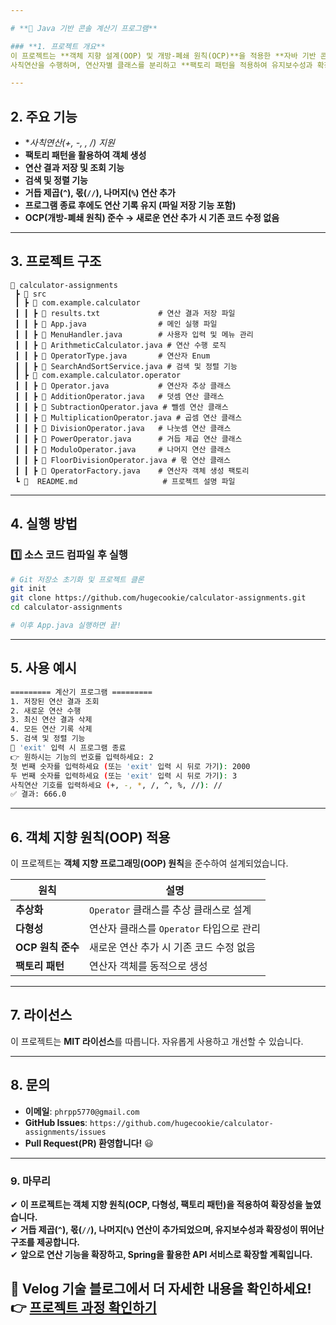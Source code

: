 ```yaml
---

# **🧮 Java 기반 콘솔 계산기 프로그램**  

### **1. 프로젝트 개요**  
이 프로젝트는 **객체 지향 설계(OOP) 및 개방-폐쇄 원칙(OCP)**을 적용한 **자바 기반 콘솔 계산기**입니다.  
사칙연산을 수행하며, 연산자별 클래스를 분리하고 **팩토리 패턴을 적용하여 유지보수성과 확장성을 개선**했습니다.  

---
```


## **2. 주요 기능**
- **사칙연산(+, -, *, /) 지원**
- **팩토리 패턴을 활용하여 객체 생성**
- **연산 결과 저장 및 조회 기능**
- **검색 및 정렬 기능**
- **거듭 제곱(`^`), 몫(`//`), 나머지(`%`) 연산 추가**
- **프로그램 종료 후에도 연산 기록 유지 (파일 저장 기능 포함)**  
- **OCP(개방-폐쇄 원칙) 준수 → 새로운 연산 추가 시 기존 코드 수정 없음**  

---

## **3. 프로젝트 구조**
```plaintext
📂 calculator-assignments
 ┣ 📂 src
 ┃ ┣ 📂 com.example.calculator
 ┃ ┃ ┣ 📜 results.txt             # 연산 결과 저장 파일
 ┃ ┃ ┣ 📜 App.java                # 메인 실행 파일
 ┃ ┃ ┣ 📜 MenuHandler.java        # 사용자 입력 및 메뉴 관리
 ┃ ┃ ┣ 📜 ArithmeticCalculator.java # 연산 수행 로직
 ┃ ┃ ┣ 📜 OperatorType.java       # 연산자 Enum
 ┃ ┃ ┣ 📜 SearchAndSortService.java # 검색 및 정렬 기능
 ┃ ┣ 📂 com.example.calculator.operator
 ┃ ┃ ┣ 📜 Operator.java           # 연산자 추상 클래스
 ┃ ┃ ┣ 📜 AdditionOperator.java   # 덧셈 연산 클래스
 ┃ ┃ ┣ 📜 SubtractionOperator.java # 뺄셈 연산 클래스
 ┃ ┃ ┣ 📜 MultiplicationOperator.java # 곱셈 연산 클래스
 ┃ ┃ ┣ 📜 DivisionOperator.java   # 나눗셈 연산 클래스
 ┃ ┃ ┣ 📜 PowerOperator.java      # 거듭 제곱 연산 클래스
 ┃ ┃ ┣ 📜 ModuloOperator.java     # 나머지 연산 클래스
 ┃ ┃ ┣ 📜 FloorDivisionOperator.java # 몫 연산 클래스
 ┃ ┃ ┣ 📜 OperatorFactory.java    # 연산자 객체 생성 팩토리
 ┗ 📜  README.md                   # 프로젝트 설명 파일
```

---

## **4. 실행 방법**
### **1️⃣ 소스 코드 컴파일 후 실행**
```bash
# Git 저장소 초기화 및 프로젝트 클론
git init
git clone https://github.com/hugecookie/calculator-assignments.git
cd calculator-assignments

# 이후 App.java 실행하면 끝!
```

---

## **5. 사용 예시**
```bash
========= 계산기 프로그램 =========
1. 저장된 연산 결과 조회
2. 새로운 연산 수행
3. 최신 연산 결과 삭제
4. 모든 연산 기록 삭제
5. 검색 및 정렬 기능
🚪 'exit' 입력 시 프로그램 종료
👉 원하시는 기능의 번호를 입력하세요: 2
첫 번째 숫자를 입력하세요 (또는 'exit' 입력 시 뒤로 가기): 2000
두 번째 숫자를 입력하세요 (또는 'exit' 입력 시 뒤로 가기): 3
사칙연산 기호를 입력하세요 (+, -, *, /, ^, %, //): //
✅ 결과: 666.0
```

---

## **6. 객체 지향 원칙(OOP) 적용**
이 프로젝트는 **객체 지향 프로그래밍(OOP) 원칙**을 준수하여 설계되었습니다.

| 원칙 | 설명 |
|------|--------------------------------|
| **추상화** | `Operator` 클래스를 추상 클래스로 설계 |
| **다형성** | 연산자 클래스를 `Operator` 타입으로 관리 |
| **OCP 원칙 준수** | 새로운 연산 추가 시 기존 코드 수정 없음 |
| **팩토리 패턴** | 연산자 객체를 동적으로 생성 |

---

## **7. 라이선스**
이 프로젝트는 **MIT 라이선스**를 따릅니다. 자유롭게 사용하고 개선할 수 있습니다.

---

## **8. 문의**
- **이메일**: `phrpp5770@gmail.com`
- **GitHub Issues**: `https://github.com/hugecookie/calculator-assignments/issues`
- **Pull Request(PR) 환영합니다!** 😃

---

### **9. 마무리**
✔ **이 프로젝트는 객체 지향 원칙(OCP, 다형성, 팩토리 패턴)을 적용하여 확장성을 높였습니다.**  
✔ **거듭 제곱(`^`), 몫(`//`), 나머지(`%`) 연산이 추가되었으며, 유지보수성과 확장성이 뛰어난 구조를 제공합니다.**  
✔ **앞으로 연산 기능을 확장하고, Spring을 활용한 API 서비스로 확장할 계획입니다.**  

🔗 **Velog 기술 블로그에서 더 자세한 내용을 확인하세요!**  
👉 [프로젝트 과정 확인하기](https://velog.io/@hyang_do/series/Spring6%EA%B8%B0%EA%B3%BC%EC%A0%9C%EB%AA%A8%EC%9D%8C)
---
